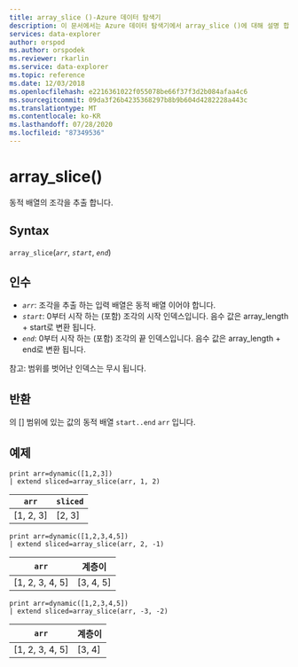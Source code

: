 ```yaml
---
title: array_slice ()-Azure 데이터 탐색기
description: 이 문서에서는 Azure 데이터 탐색기에서 array_slice ()에 대해 설명 합니다.
services: data-explorer
author: orspod
ms.author: orspodek
ms.reviewer: rkarlin
ms.service: data-explorer
ms.topic: reference
ms.date: 12/03/2018
ms.openlocfilehash: e2216361022f055078be66f37f3d2b084afaa4c6
ms.sourcegitcommit: 09da3f26b4235368297b8b9b604d4282228a443c
ms.translationtype: MT
ms.contentlocale: ko-KR
ms.lasthandoff: 07/28/2020
ms.locfileid: "87349536"
---
```

# <a name="array_slice"></a>array_slice()

동적 배열의 조각을 추출 합니다.

## <a name="syntax"></a>Syntax

`array_slice`(*`arr`*, *`start`*, *`end`*)

## <a name="arguments"></a>인수

* *`arr`*: 조각을 추출 하는 입력 배열은 동적 배열 이어야 합니다.
* *`start`*: 0부터 시작 하는 (포함) 조각의 시작 인덱스입니다. 음수 값은 array_length + start로 변환 됩니다.
* *`end`*: 0부터 시작 하는 (포함) 조각의 끝 인덱스입니다. 음수 값은 array_length + end로 변환 됩니다.

참고: 범위를 벗어난 인덱스는 무시 됩니다.

## <a name="returns"></a>반환

의 [] 범위에 있는 값의 동적 배열 `start..end` `arr` 입니다.

## <a name="examples"></a>예제

<!-- csl: https://help.kusto.windows.net:443/Samples -->
```kusto
print arr=dynamic([1,2,3]) 
| extend sliced=array_slice(arr, 1, 2)
```
|`arr`|`sliced`|
|---|---|
|[1, 2, 3]|[2, 3]|

<!-- csl: https://help.kusto.windows.net:443/Samples -->
```kusto
print arr=dynamic([1,2,3,4,5]) 
| extend sliced=array_slice(arr, 2, -1)
```
|`arr`|계층이|
|---|---|
|[1, 2, 3, 4, 5]|[3, 4, 5]|

<!-- csl: https://help.kusto.windows.net:443/Samples -->
```kusto
print arr=dynamic([1,2,3,4,5]) 
| extend sliced=array_slice(arr, -3, -2)
```
|`arr`|계층이|
|---|---|
|[1, 2, 3, 4, 5]|[3, 4]|
